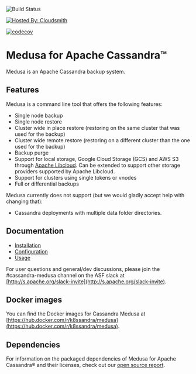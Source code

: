 <!--
# Copyright 2019 Spotify AB. All rights reserved.
# Copyright 2021 DataStax, Inc.
#
# Licensed under the Apache License, Version 2.0 (the "License");
# you may not use this file except in compliance with the License.
# You may obtain a copy of the License at
#
# http://www.apache.org/licenses/LICENSE-2.0
#
# Unless required by applicable law or agreed to in writing, software
# distributed under the License is distributed on an "AS IS" BASIS,
# WITHOUT WARRANTIES OR CONDITIONS OF ANY KIND, either express or implied.
# See the License for the specific language governing permissions and
# limitations under the License.
-->

![Build Status](https://github.com/thelastpickle/cassandra-medusa/actions/workflows/ci.yml/badge.svg?branch=master)

[![Hosted By: Cloudsmith](https://img.shields.io/badge/OSS%20hosting%20by-cloudsmith-blue?logo=cloudsmith&style=flat-square)](https://cloudsmith.io/~thelastpickle/repos/medusa/packages/)

[![codecov](https://codecov.io/gh/thelastpickle/cassandra-medusa/branch/master/graph/badge.svg?token=KTDCRD82NU)](https://codecov.io/gh/thelastpickle/cassandra-medusa)

Medusa for Apache Cassandra&trade;
==================================

Medusa is an Apache Cassandra backup system.

Features
--------
Medusa is a command line tool that offers the following features:

* Single node backup
* Single node restore
* Cluster wide in place restore (restoring on the same cluster that was used for the backup)
* Cluster wide remote restore (restoring on a different cluster than the one used for the backup)
* Backup purge
* Support for local storage, Google Cloud Storage (GCS) and AWS S3 through [Apache Libcloud](https://libcloud.apache.org/). Can be extended to support other storage providers supported by Apache Libcloud.
* Support for clusters using single tokens or vnodes
* Full or differential backups

Medusa currently does not support (but we would gladly accept help with changing that):

* Cassandra deployments with multiple data folder directories.

Documentation
-------------
* [Installation](docs/Installation.md)
* [Configuration](docs/Configuration.md)
* [Usage](docs/Usage.md)

For user questions and general/dev discussions, please join the #cassandra-medusa channel on the ASF slack at [http://s.apache.org/slack-invite](http://s.apache.org/slack-invite).

Docker images
-------------
You can find the Docker images for Cassandra Medusa at [https://hub.docker.com/r/k8ssandra/medusa](https://hub.docker.com/r/k8ssandra/medusa).

Dependencies
------------

For information on the packaged dependencies of Medusa for Apache Cassandra&reg; and their licenses, check out our [open source report](https://app.fossa.com/reports/cac72e73-1214-4e6d-8476-76567e08db21).
